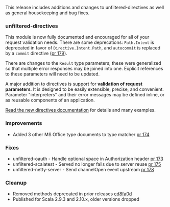 This release includes additions and changes to unfiltered-directives
as well as general housekeeping and bug fixes.

### unfiltered-directives

This module is now fully documented and encouraged for all of your
request validation needs. There are some deprecations: `Path.Intent`
is deprecated in favor of `Directive.Intent.Path`, and `autocommit` is
replaced by a `commit` directive ([pr 179][179]).

[179]: https://github.com/unfiltered/unfiltered/pull/179

There are changes to the `Result` type parameters; these were
generalized so that multiple error responses may be joined into
one. Explicit references to these parameters will need to be updated.

A major addition to directives is support for **validation of request
parameters**. It is designed to be easily extensible, precise, and
convenient. Parameter "interpreters" and their error messages may be
defined inline, or as reusable components of an application.

[Read the new directives documentation][docs] for details and many examples.

[docs]: http://unfiltered.databinder.net/Directives+and+Validation.html

### Improvements

* Added 3 other MS Office type documents to type matcher [pr 174][174]

[174]: https://github.com/unfiltered/unfiltered/pull/174

### Fixes

* unfiltered-oauth - Handle optional space in Authorization header [pr 173][173]
* unfiltered-scalatest - Served no longer fails due to server reuse [pr 175][175]
* unfiltered-netty-server - Send channelOpen event upstream [pr 178][178]

[173]: https://github.com/unfiltered/unfiltered/pull/173
[175]: https://github.com/unfiltered/unfiltered/pull/175
[178]: https://github.com/unfiltered/unfiltered/pull/178

### Cleanup

* Removed methods deprecated in prior releases [cd8fa0d][cd8fa0d]
* Published for Scala 2.9.3 and 2.10.x, older versions dropped

[cd8fa0d]: https://github.com/unfiltered/unfiltered/commit/cd8fa0d58e392d07fb377152d36ad2bcaef59236
